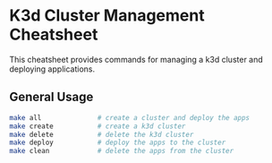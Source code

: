 # K3d Cluster Management Cheatsheet

This cheatsheet provides commands for managing a k3d cluster and deploying applications.

## General Usage

```bash
make all              # create a cluster and deploy the apps
make create           # create a k3d cluster
make delete           # delete the k3d cluster
make deploy           # deploy the apps to the cluster
make clean            # delete the apps from the cluster
